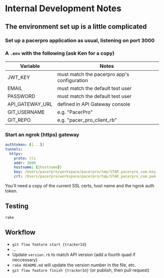 # Internal Development Notes

## The environment set up is a little complicated

### Set up a pacerpro application as usual, listening on port 3000

### A `.env` with the following (ask Ken for a copy)

| Variable        | Notes                                       |
| --------------- | ------------------------------------------- |
| JWT_KEY         | must match the pacerpro app's configuration |
| EMAIL           | must match the default test user            |
| PASSWORD        | must match the default test user            |
| API_GATEWAY_URL | defined in API Gateway console              |
| GIT_USERNAME    | e.g. "PacerPro"                             |
| GIT_REPO        | e.g. "pacer_pro_client_rb"                  |

### Start an ngrok (https) gateway

```yaml
authtoken: {{...}}
tunnels:
  https:
    proto: tls
    addr: 3000
    hostname: {{hostname}}
    key: /Users/pacerpro/workspace/pacerpro/tmp/STAR_pacerpro_com.key
    crt: /Users/pacerpro/workspace/pacerpro/tmp/STAR_pacerpro_com.pem
```

You'll need a copy of the current SSL certs, host name and the ngrok auth token.

## Testing

`rake`

## Workflow

- `git flow feature start {trackerId}`
- ...
- Update `version.rb` to match API version (add a fourth quad if neccessary)
- `rake README.md` will update the version number in the file, etc.
- `git flow feature finish {trackerId}` (or publish, then pull request)